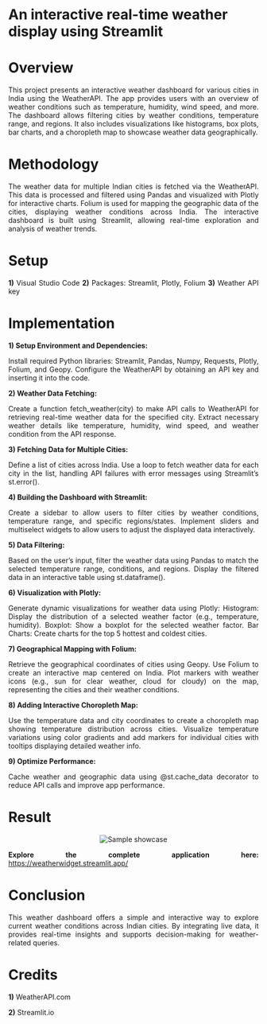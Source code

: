 # An interactive real-time weather display using Streamlit

<div align = "justify">

# Overview

This project presents an interactive weather dashboard for various cities in India using the WeatherAPI. The app provides users with an overview of weather conditions such as temperature, humidity, wind speed, and more. The dashboard allows filtering cities by weather conditions, temperature range, and regions. It also includes visualizations like histograms, box plots, bar charts, and a choropleth map to showcase weather data geographically.

# Methodology

The weather data for multiple Indian cities is fetched via the WeatherAPI. This data is processed and filtered using Pandas and visualized with Plotly for interactive charts. Folium is used for mapping the geographic data of the cities, displaying weather conditions across India. The interactive dashboard is built using Streamlit, allowing real-time exploration and analysis of weather trends.

# Setup

**1)** Visual Studio Code
**2)** Packages: Streamlit, Plotly, Folium
**3)** Weather API key

# Implementation

**1) Setup Environment and Dependencies:**

Install required Python libraries: Streamlit, Pandas, Numpy, Requests, Plotly, Folium, and Geopy.
Configure the WeatherAPI by obtaining an API key and inserting it into the code.

**2) Weather Data Fetching:**

Create a function fetch_weather(city) to make API calls to WeatherAPI for retrieving real-time weather data for the specified city.
Extract necessary weather details like temperature, humidity, wind speed, and weather condition from the API response.

**3) Fetching Data for Multiple Cities:**

Define a list of cities across India.
Use a loop to fetch weather data for each city in the list, handling API failures with error messages using Streamlit’s st.error().

**4) Building the Dashboard with Streamlit:**

Create a sidebar to allow users to filter cities by weather conditions, temperature range, and specific regions/states.
Implement sliders and multiselect widgets to allow users to adjust the displayed data interactively.

**5) Data Filtering:**

Based on the user’s input, filter the weather data using Pandas to match the selected temperature range, conditions, and regions.
Display the filtered data in an interactive table using st.dataframe().

**6) Visualization with Plotly:**

Generate dynamic visualizations for weather data using Plotly:
Histogram: Display the distribution of a selected weather factor (e.g., temperature, humidity).
Boxplot: Show a boxplot for the selected weather factor.
Bar Charts: Create charts for the top 5 hottest and coldest cities.

**7) Geographical Mapping with Folium:**

Retrieve the geographical coordinates of cities using Geopy.
Use Folium to create an interactive map centered on India.
Plot markers with weather icons (e.g., sun for clear weather, cloud for cloudy) on the map, representing the cities and their weather conditions.

**8) Adding Interactive Choropleth Map:**

Use the temperature data and city coordinates to create a choropleth map showing temperature distribution across cities.
Visualize temperature variations using color gradients and add markers for individual cities with tooltips displaying detailed weather info.

**9) Optimize Performance:**

Cache weather and geographic data using @st.cache_data decorator to reduce API calls and improve app performance.

# Result

<p align = "center">
    <img src= "https://github.com/user-attachments/assets/c9831e6d-0e81-412f-8c7f-c98b133ac016" alt = "Sample showcase" />
</p>

**Explore the complete application here:** https://weatherwidget.streamlit.app/

# Conclusion

This weather dashboard offers a simple and interactive way to explore current weather conditions across Indian cities. By integrating live data, it provides real-time insights and supports decision-making for weather-related queries.

</div>

# Credits

**1)** WeatherAPI.com

**2)** Streamlit.io
